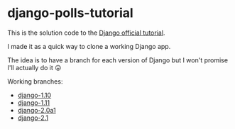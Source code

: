 # django-polls-tutorial

This is the solution code to the [Django official tutorial](https://docs.djangoproject.com/en/dev/intro/tutorial01/).

I made it as a quick way to clone a working Django app.

The idea is to have a branch for each version of Django but I won't promise I'll actually do it 😛

Working branches:

- [django-1.10](../../tree/django-1.10)
- [django-1.11](../../tree/django-1.11)
- [django-2.0a1](../../tree/django-2.0a1)
- [django-2.1](../../tree/django-2.1)
